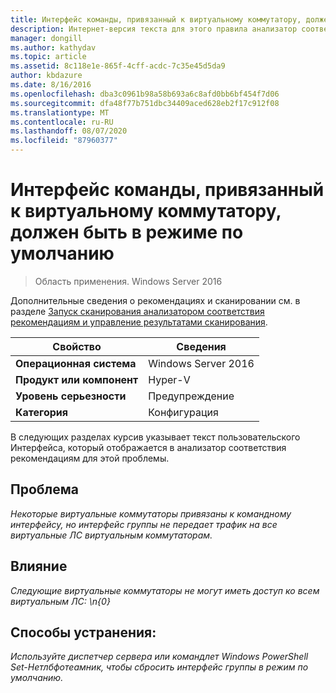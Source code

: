 ```yaml
---
title: Интерфейс команды, привязанный к виртуальному коммутатору, должен быть в режиме по умолчанию
description: Интернет-версия текста для этого правила анализатор соответствия рекомендациям.
manager: dongill
ms.author: kathydav
ms.topic: article
ms.assetid: 8c118e1e-865f-4cff-acdc-7c35e45d5da9
author: kbdazure
ms.date: 8/16/2016
ms.openlocfilehash: dba3c0961b98a58b693a6c8afd0bb6bf454f7d06
ms.sourcegitcommit: dfa48f77b751dbc34409aced628eb2f17c912f08
ms.translationtype: MT
ms.contentlocale: ru-RU
ms.lasthandoff: 08/07/2020
ms.locfileid: "87960377"
---
```

# <a name="the-team-interface-bound-to-a-virtual-switch-should-be-in-default-mode"></a>Интерфейс команды, привязанный к виртуальному коммутатору, должен быть в режиме по умолчанию

>Область применения. Windows Server 2016

Дополнительные сведения о рекомендациях и сканировании см. в разделе [Запуск сканирования анализатором соответствия рекомендациям и управление результатами сканирования](https://go.microsoft.com/fwlink/p/?LinkID=223177).

|Свойство|Сведения|
|-|-|
|**Операционная система**|Windows Server 2016|
|**Продукт или компонент**|Hyper-V|
|**Уровень серьезности**|Предупреждение|
|**Категория**|Конфигурация|

В следующих разделах курсив указывает текст пользовательского Интерфейса, который отображается в анализатор соответствия рекомендациям для этой проблемы.

## <a name="issue"></a>**Проблема**
*Некоторые виртуальные коммутаторы привязаны к командному интерфейсу, но интерфейс группы не передает трафик на все виртуальные ЛС виртуальным коммутаторам.*

## <a name="impact"></a>**Влияние**
*Следующие виртуальные коммутаторы не могут иметь доступ ко всем виртуальным ЛС: \n{0}*

## <a name="resolution"></a>**Способы устранения:**
*Используйте диспетчер сервера или командлет Windows PowerShell Set-Нетлбфотеамник, чтобы сбросить интерфейс группы в режим по умолчанию.*



